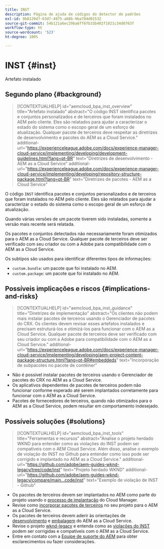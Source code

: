 ```yaml
---
title: INST
description: Página de ajuda de códigos do detector de padrões
exl-id: 9b8129d7-63d7-4975-a68b-9ba704d01532
source-git-commit: 54b121a6ec29ba6ff6fb33b402f1821c34d0763f
workflow-type: ht
source-wordcount: '523'
ht-degree: 100%

---
```


# INST {#inst}

Artefato instalado

## Segundo plano {#background}

>[!CONTEXTUALHELP]
>id="aemcloud_bpa_inst_overview"
>title="Artefato instalado"
>abstract="O código INST identifica pacotes e conjuntos personalizados e de terceiros que foram instalados no AEM pelo cliente. Eles são relatados para ajudar a caracterizar o estado do sistema como o escopo geral de um esforço de atualização. Qualquer pacote de terceiros deve respeitar as diretrizes de desenvolvimento e pacotes do AEM as a Cloud Service."
>additional-url="https://experienceleague.adobe.com/docs/experience-manager-cloud-service/implementing/developing/development-guidelines.html?lang=pt-BR" text="Diretrizes de desenvolvimento - AEM as a Cloud Service"
>additional-url="https://experienceleague.adobe.com/docs/experience-manager-cloud-service/implementing/developing/repository-structure-package.html?lang=pt-BR" text="Diretrizes de pacotes - AEM as a Cloud Service"

O código `INST` identifica pacotes e conjuntos personalizados e de terceiros que foram instalados no AEM pelo cliente. Eles são relatados para ajudar a caracterizar o estado do sistema como o escopo geral de um esforço de atualização.

Quando várias versões de um pacote tiverem sido instaladas, somente a versão mais recente será relatada.

Os pacotes e conjuntos detectados não necessariamente foram otimizados para o AEM as a Cloud Service. Qualquer pacote de terceiros deve ser verificado com seu criador ou com a Adobe para compatibilidade com o AEM as a Cloud Service.

Os subtipos são usados para identificar diferentes tipos de informações:

* `custom.bundle`: um pacote que foi instalado no AEM.
* `custom.package`: um pacote que foi instalado no AEM.

## Possíveis implicações e riscos {#implications-and-risks}

>[!CONTEXTUALHELP]
>id="aemcloud_bpa_inst_guidance"
>title="Diretrizes de implementação"
>abstract="Os clientes não podem mais instalar pacotes de terceiros usando o Gerenciador de pacotes do CRX. Os clientes devem revisar esses artefatos instalados e precisam estruturá-los e otimizá-los para funcionar com o AEM as a Cloud Service. Qualquer pacote de terceiros deve ser verificado com seu criador ou com a Adobe para compatibilidade com o AEM as a Cloud Service."
>additional-url="https://experienceleague.adobe.com/docs/experience-manager-cloud-service/implementing/developing/aem-project-content-package-structure.html?lang=pt-BR#embeddeds" text="Incorporação de subpacotes no pacote de contêiner"


* Não é possível instalar pacotes de terceiros usando o Gerenciador de pacotes do CRX no AEM as a Cloud Service.
* Os aplicativos dependentes de pacotes de terceiros podem não funcionar conforme esperado até serem implantados corretamente para funcionar com o AEM as a Cloud Service.
* Pacotes de fornecedores de terceiros, quando não otimizados para o AEM as a Cloud Service, podem resultar em comportamento indesejado.

## Possíveis soluções {#solutions}

>[!CONTEXTUALHELP]
>id="aemcloud_bpa_inst_tools"
>title="Ferramentas e recursos"
>abstract="Analise o projeto herdado WKND para entender como as violações do INST podem ser compatíveis com o AEM Cloud Service. Além disso, analise o exemplo de violação do INST no Github para entender como isso pode ser corrigido e implantado no AEM as a Cloud Service."
>additional-url="https://github.com/adobe/aem-guides-wknd-legacy/tree/code/inst" text="Projeto herdado WKND"
>additional-url="https://github.com/adobe/aem-guides-wknd-legacy/compare/main...code/inst" text="Exemplo de violação de INST - Github"

* Os pacotes de terceiros devem ser implantados no AEM como parte do projeto usando o [processo de implantação](https://experienceleague.adobe.com/docs/experience-manager-cloud-service/implementing/using-cloud-manager/deploy-code.html?lang=pt-BR#deployment-process) do Cloud Manager.
* Revise como [incorporar pacotes de terceiros](https://experienceleague.adobe.com/docs/experience-manager-cloud-service/implementing/developing/aem-project-content-package-structure.html?lang=pt-BR#embedding-3rd-party-packages) no seu projeto para o AEM as a Cloud Service.
* Os pacotes de terceiros devem aderir às orientações de [desenvolvimento](https://experienceleague.adobe.com/docs/experience-manager-cloud-service/implementing/developing/development-guidelines.html?lang=pt-BR) e [embalagem](https://experienceleague.adobe.com/docs/experience-manager-cloud-service/implementing/developing/repository-structure-package.html?lang=pt-BR) do AEM as a Cloud Service.
* Revise o projeto [wknd-legacy](https://github.com/adobe/aem-guides-wknd-legacy/tree/code/inst) e entenda como as [violações do INST](https://github.com/adobe/aem-guides-wknd-legacy/compare/main...code/inst) podem ser corrigidas e compatíveis com o AEM as a Cloud Service.
* Entre em contato com a [Equipe de suporte do AEM](https://helpx.adobe.com/br/enterprise/using/support-for-experience-cloud.html) para obter esclarecimentos ou fazer considerações.
